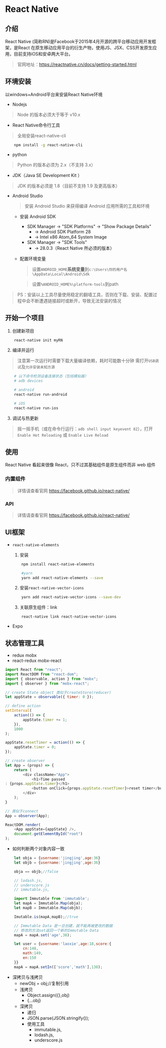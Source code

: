 # React Native

## 介绍
React Native (简称RN)是Facebook于2015年4月开源的跨平台移动应用开发框架，是React 在原生移动应用平台的衍生产物，使用JS、JSX、CSS开发原生应用，目前支持iOS和安卓两大平台。
> 官网地址：https://reactnative.cn/docs/getting-started.html

## 环境安装
以windows+Android平台来安装React Native环境

* Nodejs
> Node 的版本必须大于等于 v10.x

* React Native命令行工具
> 全局安装react-native-cli
```bash
    npm install -g react-native-cli
```

* python
> Python 的版本必须为 2.x（不支持 3.x）

* JDK（Java SE Development Kit ）
> JDK 的版本必须是 1.8（目前不支持 1.9 及更高版本）

* Android Studio
    > 安装 Android Studio 来获得编译 Android 应用所需的工具和环境

    * 安装 Android SDK
        * SDK Manager -> "SDK Platforms" -> "Show Package Details"
            * -> Android SDK Platform 28
            * -> Intel x86 Atom_64 System Image
        * SDK Manager -> "SDK Tools"
            * -> 28.0.3（React Native 所必须的版本）
    * 配置环境变量
        > 设置`ANDROID_HOME`**系统变量**到`c:\Users\你的用户名\AppData\Local\Android\Sdk`
        
        > 设置`%ANDROID_HOME%\platform-tools`到path

> PS：安装以上工具尽量使用稳定的翻墙工具，否则在下载、安装、配置过程中会不断遭遇链接超时或断开，导致无法安装的情况

## 开始一个项目

1. 创建新项目
```bash
    react-native init myRN
```

2. 编译并运行
> 注意第一次运行时需要下载大量编译依赖，耗时可能数十分钟
> 需打开`USB调试`及`允许安装未知方源`

```bash
    # 以下命令检测设备连接状态（包括模拟器）
    # adb devices

    # android
    react-native run-android

    # iOS
    react-native run-ios
```

3. 调试与热更新
> 摇一摇手机（或在命令行运行：`adb shell input keyevent 82`），打开`Enable Hot Reloading` 或 `Enable Live Reload`


## 使用
React Native 看起来很像 React，只不过其基础组件是原生组件而非 web 组件

### 内置组件
> 详情请查看官网 https://facebook.github.io/react-native/

### API
> 详情请查看官网 https://facebook.github.io/react-native/


## UI框架
* `react-native-elements`
    1. 安装
    ```bash
        npm install react-native-elements

        #yarn
        yarn add react-native-elements --save
    ```
    2. 安装`react-native-vector-icons`
    ```bash
        yarn add react-native-vector-icons --save-dev
    ```
    3. 关联原生组件：link
    ```bash
        react-native link react-native-vector-icons
    ```

* Expo 

## 状态管理工具
* redux                 mobx
* react-redux           mobx-react
```js
import React from "react";
import ReactDOM from "react-dom";
import { observable, action } from "mobx";
import { observer } from "mobx-react";

// create State object 类似于createStore(reducer)
let appState = observable({ timer: 0 });

// define action
setInterval(
    action(() => {
        appState.timer += 1;
    }),
    1000
);

appState.resetTimer = action(() => {
    appState.timer = 0;
});

// create observer
let App = (props) => {
    return (
        <div className="App">
            <h1>Time passed
: {props.appState.timer}</h1>
            <button onClick={props.appState.resetTimer}>reset timer</button>
        </div>
    );
}

// 类似于connect
App = observer(App);

ReactDOM.render(
    <App appState={appState} />, 
    document.getElementById("root")
);
```

* 如何判断两个对象内容一致
```js
    let obja = {username:'jingjing',age:36}
    let objb = {username:'jingjing',age:36}

    obja == objb;//false

    // lodash.js, 
    // underscore.js 
    // immutable.js, 

    import Immutable from 'immutable';
    let mapA = Immutable.Map(obja);
    let mapB = Immutable.Map(objb);

    Imutable.is(mapA,mapB);//true

    // Immutable Data 是一旦创建，就不能再被更改的数据
    // 修改的方法set返回一个新的Immutable Data
    mapA = mapA.set('age',38);

    let user = {username:'laoxie',age:18,score:{
        cn:148,
        math:149,
        en:150
    }}
    mapA = mapA.setIn(['score','math'],138);
```
* 深拷贝与浅拷贝
    * newObj = obj;//复制引用
    * 浅拷贝
        * Object.assign({},obj)
        * {...obj}
    * 深拷贝
        * 递归
        * JSON.parse(JSON.stringify());
        * 使用工具
            * immutable.js, 
            * lodash.js, 
            * underscore.js 